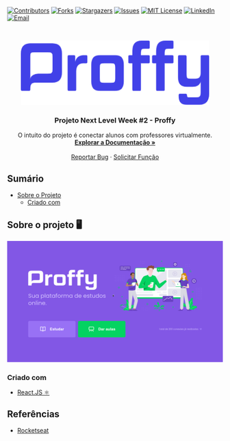 [![Contributors][contributors-shield]][contributors-url]
[![Forks][forks-shield]][forks-url]
[![Stargazers][stars-shield]][stars-url]
[![Issues][issues-shield]][issues-url]
[![MIT License][license-shield]][license-url]
[![LinkedIn][linkedin-shield]][linkedin-url]
[![Email][email-shield]][email-url]

<!-- PROJECT LOGO -->
<br />
<p align="center">
  <a href="https://github.com/CaaioSB/react-nlw2-proffy">
    <img src="src/assets/images/proffy.png" alt="Logo" width="440" height="150">
  </a>

  <h3 align="center">Projeto Next Level Week #2 - Proffy</h3>

  <p align="center">
    O intuito do projeto é conectar alunos com professores virtualmente.
    <br />
    <a href=""><strong>Explorar a Documentação »</strong></a>
    <br />
    <br />
    <a href="https://github.com/othneildrew/react-nlw2-proffy/issues">Reportar Bug</a>
    ·
    <a href="https://github.com/othneildrew/react-nlw2-proffy/issues">Solicitar Função</a>
  </p>
</p>



<!-- TABLE OF CONTENTS -->
## Sumário

* [Sobre o Projeto](#sobre-o-projeto)
  * [Criado com](#criado-com)



<!-- ABOUT THE PROJECT -->
## Sobre o projeto 🖥️

![Etherchain Screenshot][index-screenshot]

### Criado com

* [React.JS ⚛️]()

## Referências
* [Rocketseat](https://rocketseat.com.br)

<!-- MARKDOWN LINKS & IMAGES -->
[index-screenshot]: src/assets/images/screenshots/index.png
[estudar-screenshot]: src/assets/images/screenshots/estudar.png

[contributors-shield]: https://img.shields.io/github/contributors/CaaioSB/react-nlw2-proffy?style=flat-square
[contributors-url]: https://github.com/CaaioSB/react-nlw2-proffy/graphs/contributors
[forks-shield]: https://img.shields.io/github/forks/CaaioSB/react-nlw2-proffy?style=flat-square
[forks-url]: https://github.com/CaaioSB/react-nlw2-proffy/network/members
[stars-shield]: https://img.shields.io/github/stars/CaaioSB/react-nlw2-proffy?style=flat-square
[stars-url]: https://github.com/CaaioSB/react-nlw2-proffy/stargazers
[issues-shield]: https://img.shields.io/github/issues/CaaioSB/react-nlw2-proffy?style=flat-square
[issues-url]: https://github.com/CaaioSB/react-nlw2-proffy/issues
[license-shield]: https://img.shields.io/github/license/CaaioSB/react-nlw2-proffy?style=flat-square
[license-url]: https://github.com/CaaioSB/react-nlw2-proffy/blob/master/LICENSE.txt
[linkedin-shield]: https://img.shields.io/badge/-LinkedIn-black.svg?style=flat-square&logo=linkedin&colorB=555
[linkedin-url]: https://linkedin.com/in/caiosilvabatista
[email-shield]: https://img.shields.io/badge/Email-Email?style=flat-square&logo=microsoft-outlook&colorB=555
[email-url]: mailto:caio_silvabatista@hotmail.com
